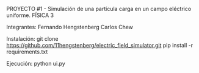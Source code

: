 PROYECTO #1 - Simulación de una partícula carga en un campo eléctrico uniforme.
FÍSICA 3 

Integrantes:
Fernando Hengstenberg
Carlos Chew

Instalación:
git clone https://github.com/11hengstenberg/electric_field_simulator.git
pip install -r requirements.txt

Ejecución:
python ui.py


